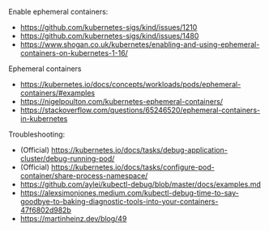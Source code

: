Enable ephemeral containers:
* https://github.com/kubernetes-sigs/kind/issues/1210
* https://github.com/kubernetes-sigs/kind/issues/1480
* https://www.shogan.co.uk/kubernetes/enabling-and-using-ephemeral-containers-on-kubernetes-1-16/

Ephemeral containers
* https://kubernetes.io/docs/concepts/workloads/pods/ephemeral-containers/#examples
* https://nigelpoulton.com/kubernetes-ephemeral-containers/
* https://stackoverflow.com/questions/65246520/ephemeral-containers-in-kubernetes

Troubleshooting:
* (Official) https://kubernetes.io/docs/tasks/debug-application-cluster/debug-running-pod/
* (Official) https://kubernetes.io/docs/tasks/configure-pod-container/share-process-namespace/
* https://github.com/aylei/kubectl-debug/blob/master/docs/examples.md
* https://alexsimonjones.medium.com/kubectl-debug-time-to-say-goodbye-to-baking-diagnostic-tools-into-your-containers-47f6802d982b
* https://martinheinz.dev/blog/49